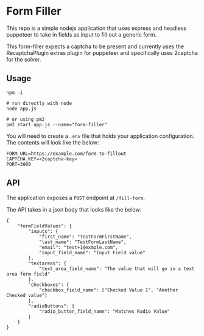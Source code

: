 # Form Filler

This repo is a simple nodejs application that uses express and headless puppeteer to take in fields as input to fill out a generic form.

This form-filler expects a captcha to be present and currently uses the RecaptchaPlugin extras plugin for puppeteer and specifically uses 2captcha for the solver.


## Usage 

```
npm -i

# run directly with node
node app.js

# or using pm2
pm2 start app.js --name="form-filler"
```

You will need to create a `.env` file that holds your application configuration.  The contents will look like the below:

```
FORM_URL=https://example.com/form-to-fillout
CAPTCHA_KEY=<2captcha-key>
PORT=3000
```

## API

The application exposes a `POST` endpoint at `/fill-form`.

The API takes in a json body that looks like the below:

```
{
    "formFieldValues": {
        "inputs": {
            "first_name": "TestFormFirstName",
            "last_name": "TestFormLastName",
            "email": "test+1@exmple.com",
            "input_field_name": "Input Field value"
        },
        "textareas": {
            "text_area_field_name": "The value that will go in a text area form field"
        },
        "checkboxes": {
            "checkbox_field_name": ["Checked Value 1", "Another Checked value"]
        },
        "radioButtons": {
            "radio_button_field_name": "Matches Radio Value"
        }
    }
}
```